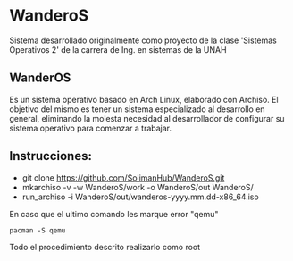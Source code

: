 # WanderoS

Sistema desarrollado originalmente como proyecto de la clase 'Sistemas Operativos 2' de la carrera de Ing. en sistemas de la UNAH

## WanderOS

Es un sistema operativo basado en Arch Linux, elaborado con Archiso.
El objetivo del mismo es tener un sistema especializado al desarrollo en general, eliminando la molesta necesidad al desarrollador de configurar su sistema operativo para comenzar a trabajar.

## Instrucciones:

* git clone https://github.com/SolimanHub/WanderoS.git
* mkarchiso -v -w WanderoS/work -o WanderoS/out WanderoS/
* run_archiso -i WanderoS/out/wanderos-yyyy.mm.dd-x86_64.iso



En caso que el ultimo comando les marque error "qemu"

`pacman -S qemu`

Todo el procedimiento descrito realizarlo como root